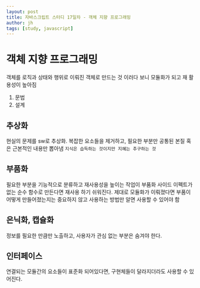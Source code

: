 ```yaml
---
layout: post
title: 자바스크립트 스터디 17일차 - 객체 지향 프로그래밍
author: jh
tags: [study, javascript]
---
```

# 객체 지향 프로그래밍
객체를 로직과 상태와 행위로 이뤄진 객체로 만드는 것
이러다 보니 모듈화가 되고 재 활용성이 높아짐

1. 문법
1. 설계


## 추상화
현실의 문제를 sw로 추상화. 
복잡한 요소들을 제거하고, 필요한 부분만 공통된 본질 혹은 근본적인 내용만 뽑아냄
`지식은 습득하는 것이지만 지혜는 추구하는 것`

## 부품화
필요한 부분을 기능적으로 분류하고 재사용성을 높이는 작업이 부품화
사이드 이펙트가 없는 순수 함수로 만든다면 재사용 하기 쉬워진다.
제대로 모듈화가 이뤄졌다면 부품이 어떻게 만들어졌는지는 중요하지 않고 사용하는 방법만 알면 사용할 수 있어야 함

## 은닉화, 캡슐화
정보를 필요한 만큼만 노출하고, 사용자가 관심 없는 부분은 숨겨야 한다.

## 인터페이스
연결되는 모듈간의 요소들이 표준화 되어있다면, 구현체들이 달라지더라도 사용할 수 있어진다.


